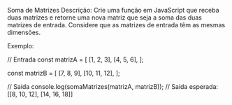 Soma de Matrizes
Descrição:
Crie uma função em JavaScript que receba duas matrizes e retorne uma nova matriz que seja a soma das duas matrizes de entrada. Considere que as matrizes de entrada têm as mesmas dimensões.

Exemplo:

// Entrada
const matrizA = [
  [1, 2, 3],
  [4, 5, 6],
];

const matrizB = [
  [7, 8, 9],
  [10, 11, 12],
];

// Saída
console.log(somaMatrizes(matrizA, matrizB));
// Saída esperada: [[8, 10, 12], [14, 16, 18]]